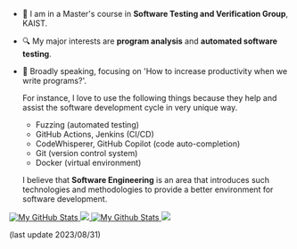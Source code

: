 - 📖 I am in a Master's course in **Software Testing and Verification Group**, KAIST.
- :mag: My major interests are **program analysis** and **automated software testing**.
- 💭 Broadly speaking, focusing on 'How to increase productivity when we write programs?'.
  
  For instance, I love to use the following things because they help and assist the software development cycle in very unique way.
  - Fuzzing (automated testing)
  - GitHub Actions, Jenkins (CI/CD)
  - CodeWhisperer, GitHub Copilot (code auto-completion)
  - Git (version control system)
  - Docker (virtual environment)
 
  I believe that **Software Engineering** is an area that introduces such technologies and methodologies to provide a better environment for software development.

<a href="https://github.com/3-24#gh-light-mode-only">
  <img src="https://github-readme-stats.vercel.app/api?username=3-24&theme=default&count_private=true&show_icons=true#gh-white-mode-only" alt="My GitHub Stats"/>
  <img src="https://github-readme-stats.vercel.app/api/wakatime?username=minus21&theme=default&custom_title=Weekly%20Most%20Used%20Languages#gh-white-mode-only"/>
</a>

<a href="https://github.com/3-24#gh-dark-mode-only">
  <img src="https://github-readme-stats.vercel.app/api?username=3-24&theme=react&count_private=true&show_icons=true#gh-dark-mode-only" alt="My Github Stats"/>
  <img src="https://github-readme-stats.vercel.app/api/wakatime?username=minus21&theme=react&custom_title=Weekly%20Most%20Used%20Languages#gh-dark-mode-only"/>
</a>

(last update 2023/08/31)
